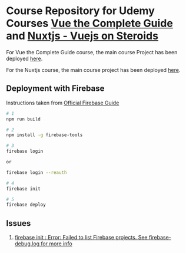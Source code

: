 # Course Repository for Udemy Courses [Vue the Complete Guide](https://www.udemy.com/course/vuejs-2-the-complete-guide/) and [Nuxtjs - Vuejs on Steroids](https://www.udemy.com/course/nuxtjs-vuejs-on-steroids/)

For Vue the Complete Guide course, the main course Project has been deployed [here](https://udemy-vue-course-project-2a23d.web.app).

For the Nuxtjs course, the main course project has been deployed [here](https://udemy-nuxt-project-5c0db.web.app/).

## Deployment with Firebase

Instructions taken from [Official Firebase Guide](https://console.firebase.google.com/u/3/project/udemy-vue-course-project-2a23d/hosting/sites)

```bash
# 1
npm run build

# 2
npm install -g firebase-tools

# 3
firebase login

or

firebase login --reauth

# 4
firebase init

# 5
firebase deploy

```

## Issues

1. [firebase init : Error: Failed to list Firebase projects. See firebase-debug.log for more info](https://stackoverflow.com/questions/57941289/how-do-i-solve-error-failed-to-list-firebase-projects-see-firebase-debug-log)
